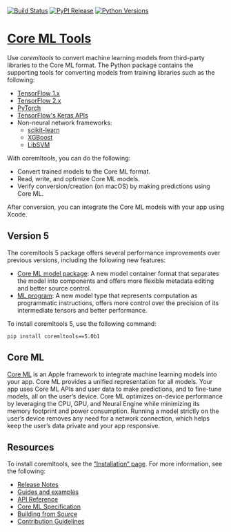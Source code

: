 [![Build Status](https://img.shields.io/gitlab/pipeline/zach_nation/coremltools/master)](https://gitlab.com/zach_nation/coremltools/-/pipelines?page=1&scope=branches&ref=master)
[![PyPI Release](https://img.shields.io/pypi/v/coremltools.svg)](#)
[![Python Versions](https://img.shields.io/pypi/pyversions/coremltools.svg)](#)

[Core ML Tools](https://coremltools.readme.io/docs)
=======================

Use *coremltools* to convert machine learning models from third-party libraries to the Core ML format. The Python package contains the supporting tools for converting models from training libraries such as the following:

* [TensorFlow 1.x](https://www.tensorflow.org/versions/r1.15/api_docs/python/tf)
* [TensorFlow 2.x](https://www.tensorflow.org/api_docs)
* [PyTorch](https://pytorch.org/)
* [TensorFlow's Keras APIs](https://keras.io/)
* Non-neural network frameworks:
	* [scikit-learn](https://scikit-learn.org/stable/)
	* [XGBoost](https://xgboost.readthedocs.io/en/latest/)
	* [LibSVM](https://www.csie.ntu.edu.tw/~cjlin/libsvm/)

With coremltools, you can do the following:

* Convert trained models to the Core ML format.
* Read, write, and optimize Core ML models.
* Verify conversion/creation (on macOS) by making predictions using Core ML.

After conversion, you can integrate the Core ML models with your app using Xcode.

## Version 5

The coremltools 5 package offers several performance improvements over previous versions, including the following new features: 

* [Core ML model package](https://coremltools.readme.io/docs/new-in-coremltools#save-a-core-ml-model-package): A new model container format that separates the model into components and offers more flexible metadata editing and better source control.
* [ML program](https://coremltools.readme.io/docs/ml-programs): A new model type that represents computation as programmatic instructions, offers more control over the precision of its intermediate tensors and better performance. 

To install coremltools 5, use the following command:

```shell
pip install coremltools==5.0b1
```


## Core ML

[Core ML](https://developer.apple.com/documentation/coreml) is an Apple framework to integrate machine learning models into your app. Core ML provides a unified representation for all models. Your app uses Core ML APIs and user data to make predictions, and to fine-tune models, all on the user’s device. Core ML optimizes on-device performance by leveraging the CPU, GPU, and Neural Engine while minimizing its memory footprint and power consumption. Running a model strictly on the user’s device removes any need for a network connection, which helps keep the user’s data private and your app responsive.

## Resources

To install coremltools, see the [“Installation“ page](https://coremltools.readme.io/docs/installation). For more information, see the following:

* [Release Notes](https://github.com/apple/coremltools/releases/) 
* [Guides and examples](https://coremltools.readme.io/) 
* [API Reference](https://apple.github.io/coremltools/index.html)
* [Core ML Specification](https://mlmodel.readme.io/)
* [Building from Source](BUILDING.md)
* [Contribution Guidelines](CONTRIBUTING.md) 


